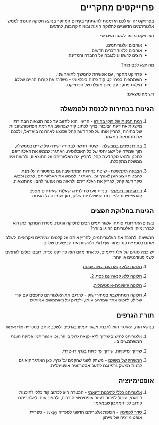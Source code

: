 <div dir='rtl' lang='he'>

# פרוייקטים מחקריים

בפרוייקט זה יש לכם הזדמנות להשתתף בקידום המחקר בנושא חלוקה הוגנת: לממש אלגוריתמים חדשניים לחלוקה הוגנת ובעיות קרובות, להדגים 

הפרוייקט מיועד לסטודנטים ש-
* אוהבים אלגוריתמים.
* אוהבים ללמוד דברים חדשים.
* רוצים להשפיע לטובה על החברה והמדינה.

מה יוצא לכם מזה?
*  פרוייקט מחקרי, עם אפשרות להמשיך לתואר שני.
*  השתתפות בפרוייקט קוד פתוח בינלאומי - משדרג את קורות החיים שלכם.
* מילגת מחקר עם סיום מוצלח של הפרוייקט.

רשימת נושאים:


## הגינות בבחירות לכנסת ולממשלה

1. [רמת הגינות של חוקי בחירה](https://dl.acm.org/doi/abs/10.1145/3465456.3467641?casa_token=j82b2ROH-54AAAAA:OpSW_y7_q9GtUNsaaIhm41whcCTK9fKz69MYBiy4RfYp7Bg-1-2rdT8oDjwKxxBOnSJq6Bktig89ag) - הרעיון הוא לחשב עד כמה תוצאות הבחירות מייצגות את דעת הציבור. צריך לכתוב קוד שמחשב את רמת הפרופורציונליות של בחירות, להריץ אותו על סקר דעת קהל שבוצע לאחרונה בישראל, ולסכם את התוצאות במאמר.

2. [בחירת שרים בממשלה](https://arxiv.org/abs/2009.09734) - שיטה חדשה לבחירה ישירה של שרים בממשלה, תוך שמירה על ייצוג יחסי של כל האוכלוסיה. האתגר: לממש את האלגוריתם, לתכנן ולבצע סקר דעת קהל, להריץ את האלגוריתם על התוצאות,  ולראות איזו ממשלה מתקבלת.

3. [הצבעה מתמשכת](https://ojs.aaai.org/index.php/AAAI/article/view/5584) - שיטת בחירות המתחשבת גם בהסטוריה על-מנת להבטיח ייצוג הוגן לאורך זמן. האתגר: לממש את האלגוריתם, לתכנן ולבצע סקר דעת קהל, להריץ את האלגוריתם ולראות מה אפשר להבין מהתוצאות.

4. [דירוג יחסי דינאמי](https://arxiv.org/abs/2105.08043) - בניית מערכת לדירוג שאלות שאזרחים מפנים לאנשי-ציבור לפי רמת הפופולריות שלהן, תוך שמירה על הגינות. 

## הגינות בחלוקת חפצים

בשנים האחרונות פותחו אלגוריתמים רבים לחלוקה הוגנת. מטרת המחקר כאן היא לברר:
מיהו האלגוריתם ההוגן ביותר?

המשימה: לתכנת את האלגוריתמים, להריץ אותם על קלטים אמיתיים ואקראיים, לשלב אותם בספריית קוד פתוח `fairpy`, 
ולהשוות את הביצועים שלהם.

יש כמה סוגים של אלגוריתמים, כל אחד מהם הוא פרוייקט נפרד, רובם יכולים להתאים לשני סטודנטים או יותר:

1. [חלוקה ללא קנאה עם זכויות שונות](https://arxiv.org/abs/2104.14347).

2. [חלוקה ללא קנאה עם כסף](https://link.springer.com/chapter/10.1007/978-3-030-30473-7_25),  [2](https://dl.acm.org/doi/10.1145/3391403.3399447).

3. [חלוקה שיוויונית-אופטימלית](https://en.wikipedia.org/wiki/Max-min_item_allocation).

4. [חלוקה המתחשבת במחירי שוק](https://arxiv.org/abs/1910.01615) - לתרגם את האלגוריתם לחפצים עם ערך שלילי, להקים אתר שמדגים אותו, ולבדוק על משתמשים אמיתיים.


## תורת הגרפים

בנושא הזה, האתגר הוא לתכנת אלגוריתמים בגרפים ולשלב אותם בספרייה
`networkx`.

1. [אלגוריתם לחישוב שידוך ללא-קנאה גדול ביותר](https://arxiv.org/abs/1901.09527), וכן אלגוריתמי חלוקה הוגנת המשתמשים בו.

2. [שידוך עדיפויות](https://arxiv.org/abs/1512.08555), [שידוך עדיפויות בגרף דו-צדדי](https://arxiv.org/abs/1512.09349).

3. [המשחק של משולם](https://en.wikipedia.org/wiki/Meshulam's_game) - משחק לשני שחקנים על גרף. כאן האתגר הוא גם לבנות ממשק גרפי וגם לחשב אסטרטגיה אופטימלית.


## אופטימיזציה

1. [אלגוריתם כללי לתיכנות דינאמי](https://pubsonline.informs.org/doi/abs/10.1287/ijoc.12.1.57.11901) - המטרה היא לכתוב קוד כללי לתיכנות דינאמי, שיכול לפתור בעיות אופטימיזציה רבות, ולהפוך אותו לאלגוריתם קירוב לפי המתכון שבמאמר. 

2. [סדר לקסימין](https://en.wikipedia.org/wiki/Leximin_order) - הוספת אלגוריתם חדשני לספריה `cvxpy` - ספריית אופטימיזציה של פייתון.


</div>